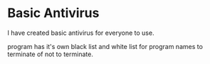 # Basic Antivirus

I have created basic antivirus for everyone to use.

program has it's own black list and white list for program names to terminate of not to terminate.
